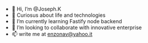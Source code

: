 - 👋 Hi, I’m @Joseph.K
- 👀 Curiosus about life and technologies
- 🌱 I’m currently learning Fastify node backend
- 💞️ I’m looking to collaborate with innovative enterprise
- 📫 write me at enzonav@yahoo.it
<!---
TrevorReznick/TrevorReznick is a ✨ special ✨ repository because its `README.md` (this file) appears on your GitHub profile.
You can click the Preview link to take a look at your changes.
--->
